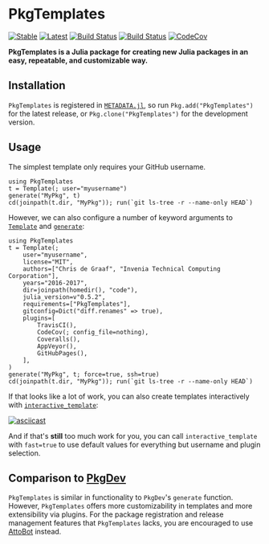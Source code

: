 # PkgTemplates

[![Stable](https://img.shields.io/badge/docs-stable-blue.svg)](https://invenia.github.io/PkgTemplates.jl/stable)
[![Latest](https://img.shields.io/badge/docs-latest-blue.svg)](https://invenia.github.io/PkgTemplates.jl/latest)
[![Build Status](https://travis-ci.org/invenia/PkgTemplates.jl.svg?branch=master)](https://travis-ci.org/invenia/PkgTemplates.jl)
[![Build Status](https://ci.appveyor.com/api/projects/status/r24xamruqlm88uti?svg=true)](https://ci.appveyor.com/project/christopher-dG/PkgTemplates-jl)
[![CodeCov](https://codecov.io/gh/invenia/PkgTemplates.jl/branch/master/graph/badge.svg)](https://codecov.io/gh/invenia/PkgTemplates.jl)

**PkgTemplates is a Julia package for creating new Julia packages in an easy,
repeatable, and customizable way.**

## Installation

`PkgTemplates` is registered in
[`METADATA.jl`](https://github.com/JuliaLang/METADATA.jl), so run
`Pkg.add("PkgTemplates")` for the latest release, or
`Pkg.clone("PkgTemplates")` for the development version.

## Usage

The simplest template only requires your GitHub username.

```@repl
using PkgTemplates
t = Template(; user="myusername")
generate("MyPkg", t)
cd(joinpath(t.dir, "MyPkg")); run(`git ls-tree -r --name-only HEAD`)
```

However, we can also configure a number of keyword arguments to
[`Template`](@ref) and [`generate`](@ref):

```@repl
using PkgTemplates
t = Template(;
    user="myusername",
    license="MIT",
    authors=["Chris de Graaf", "Invenia Technical Computing Corporation"],
    years="2016-2017",
    dir=joinpath(homedir(), "code"),
    julia_version=v"0.5.2",
    requirements=["PkgTemplates"],
    gitconfig=Dict("diff.renames" => true),
    plugins=[
        TravisCI(),
        CodeCov(; config_file=nothing),
        Coveralls(),
        AppVeyor(),
        GitHubPages(),
    ],
)
generate("MyPkg", t; force=true, ssh=true)
cd(joinpath(t.dir, "MyPkg")); run(`git ls-tree -r --name-only HEAD`)
```

If that looks like a lot of work, you can also create templates interactively
with [`interactive_template`](@ref):

[![asciicast](https://asciinema.org/a/bqBwff05mI7Cl9bz7EqLPMKF8.png)](https://asciinema.org/a/bqBwff05mI7Cl9bz7EqLPMKF8)

And if that's **still** too much work for you, you can call
`interactive_template` with `fast=true` to use default values for everything
but username and plugin selection.

## Comparison to [PkgDev](https://github.com/JuliaLang/PkgDev.jl)

`PkgTemplates` is similar in functionality to `PkgDev`'s `generate` function.
However, `PkgTemplates` offers more customizability in templates and more
extensibility via plugins. For the package registration and release management
features that `PkgTemplates` lacks, you are encouraged to use
[AttoBot](https://github.com/apps/attobot) instead.
